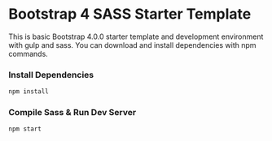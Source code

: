 # Bootstrap 4 SASS Starter Template
This is basic Bootstrap 4.0.0 starter template and development environment with gulp and sass. You can download and install dependencies with npm commands. 

### Install Dependencies

```bash
npm install
```

### Compile Sass & Run Dev Server

```bash
npm start
```
